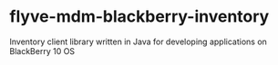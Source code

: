 # flyve-mdm-blackberry-inventory

Inventory client library written in Java for developing applications on BlackBerry 10 OS
